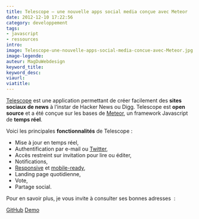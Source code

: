 ```yaml
---
title: Telescope – une nouvelle apps social media conçue avec Meteor
date: 2012-12-10 17:22:56
category: developpement
tags:
- javascript
- ressources
intro:
image: Telescope-une-nouvelle-apps-social-media-concue-avec-Meteor.jpg
image-legende:
auteur: MagDuWebdesign
keyword_title:
keyword_desc:
viaurl:
viatitle:
---
```


<p><a title="Telescope " href="http://telesc.pe/" target="_blank">Telescope</a>&nbsp;est une application permettant de créer facilement des <strong>sites sociaux de news</strong> à l’instar de Hacker News ou Digg.&nbsp;Telescope est&nbsp;<strong>open source</strong> et a été&nbsp;conçue sur les bases de <a title="Meteor" href="http://meteor.com/" target="_blank">Meteor</a>, un framework Javascript de <strong>temps réel</strong>.</p>
<p>Voici les principales <strong>fonctionnalités</strong> de Telescope :</p>
<ul>
<li>Mise à jour en temps réel,</li>
<li>Authentification par e-mail ou <a title="Twitter" href="http://magazineduwebdesign.com/tag/twitter/">Twitter</a>,</li>
<li>Accès restreint sur invitation pour lire ou éditer,</li>
<li>Notifications,</li>
<li><a title="Responsive" href="http://magazineduwebdesign.com/tag/responsive/">Responsive</a> et <a title="Mobile" href="http://magazineduwebdesign.com/mobile/">mobile-ready</a>,</li>
<li>Landing page quotidienne,</li>
<li>Vote,</li>
<li>Partage social.</li>
</ul>
<p>Pour en savoir plus, je vous invite à consulter ses bonnes adresses &nbsp;:</p>
<a class="button secondary radius" href="https://github.com/SachaG/Telescope" target="_blank">GitHub</a>
<a class="button primary radius" href="http://demo.telesc.pe/" target="_blank">Demo</a>